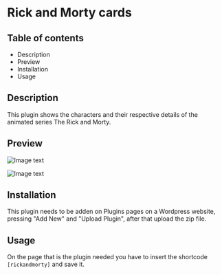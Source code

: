 # Rick and Morty cards

## Table of contents

- Description
- Preview
- Installation
- Usage


## Description

This plugin shows the characters and their respective details of the animated series The Rick and Morty.


## Preview

![Image text](https://i.imgur.com/r9dJLqj.png)

![Image text](https://i.imgur.com/NQG6aWQ.png)


## Installation

This plugin needs to be adden on Plugins pages on a Wordpress website, pressing "Add New" and "Upload Plugin", after that upload the zip file.


## Usage

On the page that is the plugin needed you have to insert the shortcode `[rickandmorty]` and save it.